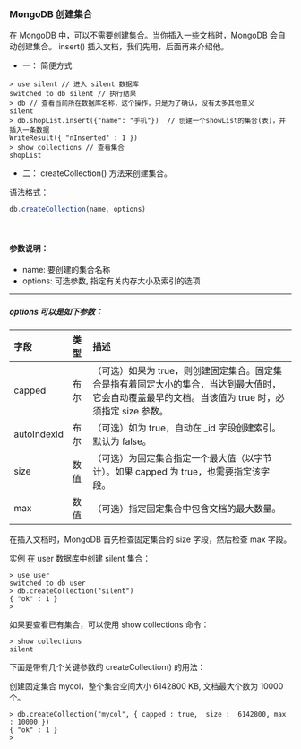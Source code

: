 ### MongoDB 创建集合

在 MongoDB 中，可以不需要创建集合。当你插入一些文档时，MongoDB 会自动创建集合。 insert() 插入文档，我们先用，后面再来介绍他。


* 一： 简便方式
```
> use silent // 进入 silent 数据库
switched to db silent // 执行结果
> db // 查看当前所在数据库名称，这个操作，只是为了确认，没有太多其他意义
silent
> db.shopList.insert({"name": "手机"})  // 创建一个showList的集合(表)，并插入一条数据
WriteResult({ "nInserted" : 1 })
> show collections // 查看集合
shopList
```

* 二： createCollection() 方法来创建集合。


语法格式：

```javascript
db.createCollection(name, options)
```



<br />

#### 参数说明：

* name: 要创建的集合名称
* options: 可选参数, 指定有关内存大小及索引的选项


---

##### options 可以是如下参数：

| 字段           |     类型   |    描述 |
| :---           |     :---   |    :--- |
| capped         |     布尔   |   （可选）如果为 true，则创建固定集合。固定集合是指有着固定大小的集合，当达到最大值时，它会自动覆盖最早的文档。当该值为 true 时，必须指定 size 参数。|
| autoIndexId    |     布尔   |   （可选）如为 true，自动在 _id 字段创建索引。默认为 false。|
| size           |     数值   |   （可选）为固定集合指定一个最大值（以字节计）。如果 capped 为 true，也需要指定该字段。|
| max	         |     数值   |   （可选）指定固定集合中包含文档的最大数量。|

在插入文档时，MongoDB 首先检查固定集合的 size 字段，然后检查 max 字段。

实例
在 user 数据库中创建 silent 集合：

```
> use user
switched to db user
> db.createCollection("silent")
{ "ok" : 1 }
>
```

如果要查看已有集合，可以使用 show collections 命令：

```
> show collections
silent
```

下面是带有几个关键参数的 createCollection() 的用法：

创建固定集合 mycol，整个集合空间大小 6142800 KB, 文档最大个数为 10000 个。

```
> db.createCollection("mycol", { capped : true,  size :  6142800, max : 10000 })
{ "ok" : 1 }
>
```
